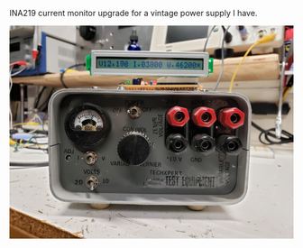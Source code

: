 INA219 current monitor upgrade for a vintage power supply I have.

![curren_14_s](./images/current_14_s.jpg)
